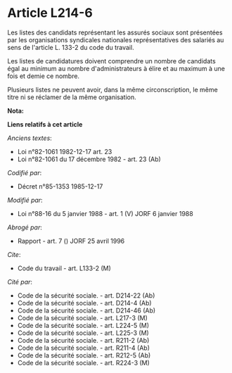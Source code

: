# Article L214-6

Les listes des candidats représentant les assurés sociaux sont présentées par les organisations syndicales nationales
représentatives des salariés au sens de l'article L. 133-2 du code du travail. 

Les listes de candidatures doivent comprendre un nombre de candidats égal au minimum au nombre d'administrateurs à élire et
au maximum à une fois et demie ce nombre. 

Plusieurs listes ne peuvent avoir, dans la même circonscription, le même titre ni se réclamer de la même organisation.

**Nota:**



**Liens relatifs à cet article**

_Anciens textes_:

  - Loi n°82-1061 1982-12-17 art. 23
  - Loi n°82-1061 du 17 décembre 1982 - art. 23 (Ab)

_Codifié par_:

  - Décret n°85-1353 1985-12-17

_Modifié par_:

  - Loi n°88-16 du 5 janvier 1988 - art. 1 (V) JORF 6 janvier 1988

_Abrogé par_:

  - Rapport - art. 7 () JORF 25 avril 1996

_Cite_:

  - Code du travail - art. L133-2 (M)

_Cité par_:

  - Code de la sécurité sociale. - art. D214-22 (Ab)
  - Code de la sécurité sociale. - art. D214-4 (Ab)
  - Code de la sécurité sociale. - art. D214-46 (Ab)
  - Code de la sécurité sociale. - art. L217-3 (M)
  - Code de la sécurité sociale. - art. L224-5 (M)
  - Code de la sécurité sociale. - art. L225-3 (M)
  - Code de la sécurité sociale. - art. R211-2 (Ab)
  - Code de la sécurité sociale. - art. R211-4 (Ab)
  - Code de la sécurité sociale. - art. R212-5 (Ab)
  - Code de la sécurité sociale. - art. R224-3 (M)
